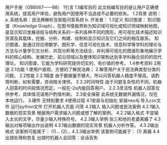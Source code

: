 用户手册（GB8567——88）
1引言
1.1编写目的
此文档编写目的是让用户正确使用系统，提高用户体验，避免用户因使用不当造成不必要的损失。
1.2背景
说明：
a.	系统名称：民法典解析及智能问答系统
b.	开发者：
1.3定义
知识图谱：
知识图谱（Knowledge Graph），在图书情报界称为知识域可视化或知识领域映射地图，是显示知识发展进程与结构关系的一系列各种不同的图形，用可视化技术描述知识资源及其载体，挖掘、分析、构建、绘制和显示知识及它们之间的相互联系。
知识图谱，是通过将应用数学、图形学、信息可视化技术、信息科学等学科的理论与方法与计量学引文分析、共现分析等方法结合，并利用可视化的图谱形象地展示学科的核心结构、发展历史、前沿领域以及整体知识架构达到多学科融合目的的现代理论。
知识图谱，它能为学科研究提供切实的、有价值的参考。
1.4参考资料
2用途
2.1功能
1.使用户直观、方便的了解民法典；
2.解答用户关于民法典类型分类的问题。
2.2性能
2.2.1精度
由于数据量不够大，所以问答机器人精度不够高。请酌情判断，如有需要，咨询相关律师。
2.2.2时间特性
由于问题复杂性的不同，机器人回答的时间视情况而定，一般在-2s内能回答用户。
2.2.3灵活性
机器人回答仅供参考，具体情况请用户酌情判断。
2.3安全保密
此系统无数据外漏情况，仅在本地运行。
3.硬件
无特别要求
4使用过程
4.1安装与初始化
安装neo4j
导入csv文件
运行python文件
打开机器人页面
问答
4.2输入
输入问题或民法案例
4.2.1输入数据的现实背景
根据用户需求输入问题或想了解的案例。
4.2.2输入格式
不宜输入太长的文字，尽量少输入特殊符号。
4.2.3输入举例
张三和他的老婆离婚了
4.3输出对每项输出作出说明
4.3.1输出数据的现实背景
	机器人分析作答。
4.3.2输出格式
该案例可能属于： (1)… (2)…
4.3.3输出举例
该案例可能属于： (1) 离婚
4.4出错处理和恢复
出错时机器人会回答：会话丢失
